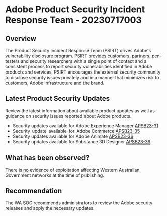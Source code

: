 # Adobe Product Security Incident Response Team - 20230717003

## Overview

The Product Security Incident Response Team (PSIRT) drives Adobe's vulnerability disclosure program. PSIRT provides customers, partners, pen-testers and security researchers with a single point of contact and a consistent process to report security vulnerabilities identified in Adobe products and services, PSIRT encourages the external security community to disclose security issues privately and in a manner that minimizes risk to customers, Adobe infrastructure and the brand.

## Latest Product Security Updates

Review the latest information about available product updates as well as guidance on security issues reported about Adobe products.

- Security updates available for Adobe Experience Manager [APSB23-31](https://helpx.adobe.com/au/security/products/experience-manager/apsb23-31.html "Security updates available for Adobe Experience Manager | APSB23-31")
- Security   update  available  for  Adobe Commerce [APSB23-35](https://helpx.adobe.com/au/security/products/magento/apsb23-35.html "Security update available for Adobe Commerce | APSB23-35")
- Security updates available for Adobe Animate [APSB23-36](https://helpx.adobe.com/au/security/products/animate/apsb23-36.html "Security update available for Adobe Commerce | APSB23-36")
- Security updates available for Substance 3D Designer [APSB23-39](https://helpx.adobe.com/au/security/products/substance3d_designer/apsb23-39.html "Security update available for Adobe Commerce | APSB23-39")

## What has been observed?

There is no evidence of exploitation affecting Western Australian Government networks at the time of publishing.

## Recommendation

The WA SOC recommends administrators to review the Adobe security releases and apply the necessary updates.
